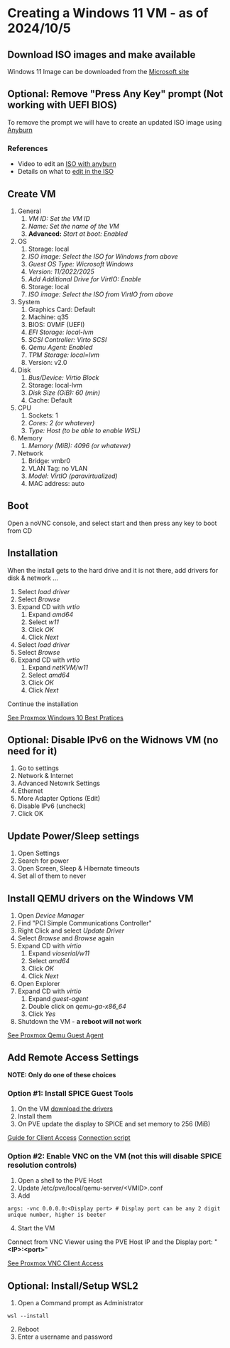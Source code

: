 # Creating a Windows 11 VM - as of 2024/10/5

##  Download ISO images and make available

Windows 11 Image can be downloaded from the [Microsoft site](https://www.microsoft.com/en-us/software-download/windows11)

## Optional: Remove "Press Any Key" prompt (Not working with UEFI BIOS)

To remove the prompt we will have to create an updated ISO image using [Anyburn](https://www.anyburn.com/download.php)

### References

- Video to edit an [ISO with anyburn](https://www.google.com/search?q=best+way+to+add+files+to+windows+11+iso&sca_esv=4614768026efb3bf&sxsrf=ADLYWIJDTqLM31Sl0GKDer0inVc2DNIRbw%3A1728323621695&ei=JSAEZ5WZKv-MwbkP3_XmkAU&ved=0ahUKEwjVv5yc6_yIAxV_RjABHd-6GVIQ4dUDCA8&uact=5&oq=best+way+to+add+files+to+windows+11+iso&gs_lp=Egxnd3Mtd2l6LXNlcnAiJ2Jlc3Qgd2F5IHRvIGFkZCBmaWxlcyB0byB3aW5kb3dzIDExIGlzbzIIEAAYgAQYogQyCBAAGIAEGKIEMggQABiABBiiBDIIEAAYgAQYogQyCBAAGIAEGKIESKQ4ULIFWKwpcAF4AZABAJgBywGgAdkLqgEFMi45LjG4AQPIAQD4AQGYAgygArAKwgIKEAAYsAMY1gQYR8ICCBAhGKABGMMEwgIKECEYoAEYwwQYCpgDAIgGAZAGCJIHBDIuMTCgB6Qp&sclient=gws-wiz-serp#fpstate=ive&vld=cid:b8c2e392,vid:RRUmTxOX1KE,st:0)
- Details on what to [edit in the ISO](https://scadminsblog.wordpress.com/2017/05/18/how-to-remove-the-message-press-any-key-to-boot-from-cd-or-dvd-with-powershell/)

## Create VM

1. General
    1. *VM ID: Set the VM ID*
    2. *Name: Set the name of the VM*
    3. **Advanced:** *Start at boot: Enabled*
2. OS
    1. Storage: local
    2. *ISO image: Select the ISO for Windows from above*
    3. *Guest OS Type: Wicrosoft Windows*
    4. *Version: 11/2022/2025*
    5. *Add Additional Drive for VirtIO: Enable*
    6. Storage: local
    7. *ISO image: Select the ISO from VirtIO from above*
3. System
    1. Graphics Card: Default
    2. Machine: q35
    3. BIOS: OVMF (UEFI)
    4. *EFI Storage: local-lvm*
    5. *SCSI Controller: Virto SCSI*
    6. *Qemu Agent: Enabled*
    7. *TPM Storage: local=lvm*
    8. Version: v2.0
4. Disk
    1. *Bus/Device: Virtio Block*
    2. Storage: local-lvm
    3. *Disk Size (GiB): 60 (min)*
    4. Cache: Default
5. CPU
    1. Sockets: 1
    2. *Cores: 2 (or whatever)*
    3. *Type: Host (to be able to enable WSL)*
6. Memory
    1. *Memory (MiB): 4096 (or whatever)*
7. Network
    1. Bridge: vmbr0
    2. VLAN Tag: no VLAN
    3. *Model: VirtIO (paravirtualized)*
    4. MAC address: auto


## Boot

Open a noVNC console, and select start and then press any key to boot from CD

## Installation

When the install gets to the hard drive and it is not there, add drivers for disk & network ...

1. Select *load driver*
2. Select *Browse*
3. Expand CD with *vrtio*
    1. Expand *amd64*
    2. Select *w11*
    3. Click *OK*
    4. Click *Next*
4. Select *load driver*
5. Select *Browse*
6. Expand CD with *vrtio*
    1. Expand *netKVM/w11*
    2. Select *amd64*
    3. Click *OK*
    4. Click *Next*

Continue the installation

[See Proxmox Windows 10 Best Pratices](https://pve.proxmox.com/wiki/Windows_10_guest_best_practices)

## Optional: Disable IPv6 on the Widnows VM (no need for it)

1. Go to settings
2. Network & Internet
3. Advanced Netowrk Settings
4. Ethernet
5. More Adapter Options (Edit)
6. Disable IPv6 (uncheck)
7. Click OK

## Update Power/Sleep settings

1. Open Settings
2. Search for power
3. Open Screen, Sleep & Hibernate timeouts
4. Set all of them to never

## Install QEMU drivers on the Windows VM

1. Open *Device Manager*
2. Find "PCI Simple Communications Controller"
3. Right Click and select *Update Driver*
4. Select *Browse* and *Browse* again
5. Expand CD with *virtio*
    1. Expand *vioserial/w11*
    2. Select *amd64*
    3. Click *OK*
    4. Click *Next*
6. Open Explorer
7. Expand CD with *virtio*
    1. Expand *guest-agent*
    2. Double click on *qemu-ga-x86_64*
    3. Click *Yes*
8. Shutdown the VM - **a reboot will not work**

[See Proxmox Qemu Guest Agent](https://pve.proxmox.com/wiki/Qemu-guest-agent)

## Add Remote Access Settings

**NOTE: Only do one of these choices**

### Option #1: Install SPICE Guest Tools

1. On the VM [download the drivers](https://www.spice-space.org/download/windows/spice-guest-tools/spice-guest-tools-latest.exe)
2. Install them
3. On PVE update the display to SPICE and set memory to 256 \(MiB\)

[Guide for Client Access](https://gitlab.com/pawlakm/pve-spice-connect)
[Connection script](https://git.proxmox.com/?p=pve-manager.git;a=blob_plain;f=spice-example-sh;hb=HEAD)


### Option #2: Enable VNC on the VM (not this will disable SPICE resolution controls)

1. Open a shell to the PVE Host
2. Update /etc/pve/local/qemu-server/\<VMID\>.conf
3. Add
```
args: -vnc 0.0.0.0:<Display port> # Display port can be any 2 digit unique number, higher is beeter
```
4. Start the VM

Connect from VNC Viewer using the PVE Host IP and the Display port: "**\<IP\>:\<port\>**"

[See Proxmox VNC Client Access](https://pve.proxmox.com/wiki/VNC_Client_Access)

## Optional: Install/Setup WSL2

1. Open a Command prompt as Administrator
```
wsl --install
```
2. Reboot
3. Enter a username and password

